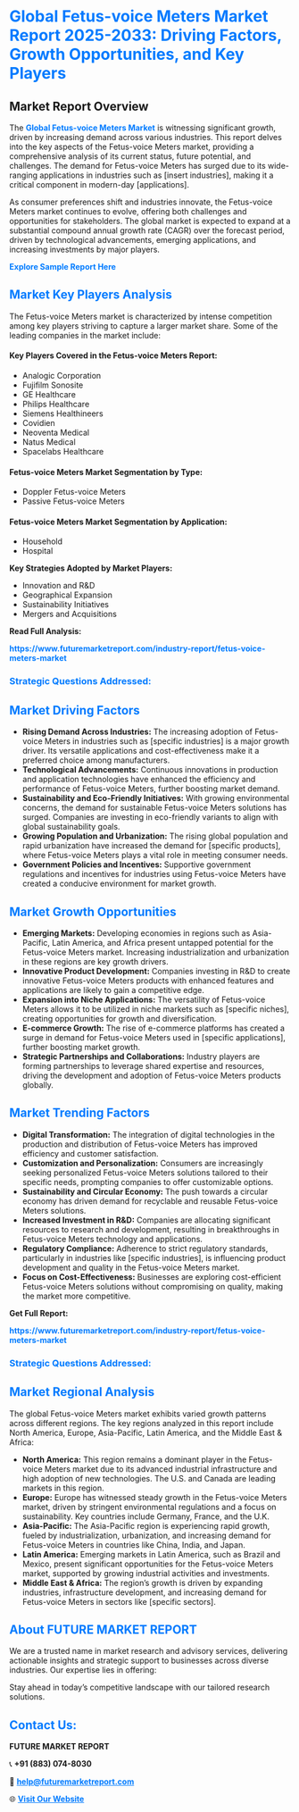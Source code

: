 <h1 style="color: #007BFF;">Global Fetus-voice Meters Market Report 2025-2033: Driving Factors, Growth Opportunities, and Key Players</h1>

<section id="overview">
<h2>Market Report Overview</h2>
<p>The <a href="https://www.futuremarketreport.com/industry-report/fetus-voice-meters-market" style="color: #007BFF; text-decoration: none;"><strong>Global Fetus-voice Meters Market</strong></a> is witnessing significant growth, driven by increasing demand across various industries. This report delves into the key aspects of the Fetus-voice Meters market, providing a comprehensive analysis of its current status, future potential, and challenges. The demand for Fetus-voice Meters has surged due to its wide-ranging applications in industries such as [insert industries], making it a critical component in modern-day [applications].</p>
<p>As consumer preferences shift and industries innovate, the Fetus-voice Meters market continues to evolve, offering both challenges and opportunities for stakeholders. The global market is expected to expand at a substantial compound annual growth rate (CAGR) over the forecast period, driven by technological advancements, emerging applications, and increasing investments by major players.</p>
</section>

<section id="overview">
<p><a href="https://www.futuremarketreport.com/request-sample/reportId=82972" style="color: #007BFF; text-decoration: none;"><strong>Explore Sample Report Here</strong></a></p>
</section>

<section id="key-players">
<h2 style="color: #007BFF;">Market Key Players Analysis</h2>
<p>The Fetus-voice Meters market is characterized by intense competition among key players striving to capture a larger market share. Some of the leading companies in the market include:</p>
<h4>Key Players Covered in the Fetus-voice Meters Report:</h4>
<ul><li>Analogic Corporation</li><li>Fujifilm Sonosite</li><li>GE Healthcare</li><li>Philips Healthcare</li><li>Siemens Healthineers</li><li>Covidien</li><li>Neoventa Medical</li><li>Natus Medical</li><li>Spacelabs Healthcare</li></ul>
<h4>Fetus-voice Meters Market Segmentation by Type:</h4>
<ul><li>Doppler Fetus-voice Meters</li><li>Passive Fetus-voice Meters</li></ul>

<h4>Fetus-voice Meters Market Segmentation by Application:</h4>
<ul><li>Household</li><li>Hospital</li></ul>
<p><strong>Key Strategies Adopted by Market Players:</strong></p>
<ul>
<li>Innovation and R&D</li>
<li>Geographical Expansion</li>
<li>Sustainability Initiatives</li>
<li>Mergers and Acquisitions</li>
</ul>
</section>

<section>
<p><strong>Read Full Analysis: </strong></p><a href="https://www.futuremarketreport.com/industry-report/fetus-voice-meters-market" style="color: #007BFF; text-decoration: none;"><strong>https://www.futuremarketreport.com/industry-report/fetus-voice-meters-market</strong></a>
<h3 style="color: #007BFF;">Strategic Questions Addressed:</h3>
</section>

<section id="driving-factors">
<h2 style="color: #007BFF;">Market Driving Factors</h2>
<ul>
<li><strong>Rising Demand Across Industries:</strong> The increasing adoption of Fetus-voice Meters in industries such as [specific industries] is a major growth driver. Its versatile applications and cost-effectiveness make it a preferred choice among manufacturers.</li>
<li><strong>Technological Advancements:</strong> Continuous innovations in production and application technologies have enhanced the efficiency and performance of Fetus-voice Meters, further boosting market demand.</li>
<li><strong>Sustainability and Eco-Friendly Initiatives:</strong> With growing environmental concerns, the demand for sustainable Fetus-voice Meters solutions has surged. Companies are investing in eco-friendly variants to align with global sustainability goals.</li>
<li><strong>Growing Population and Urbanization:</strong> The rising global population and rapid urbanization have increased the demand for [specific products], where Fetus-voice Meters plays a vital role in meeting consumer needs.</li>
<li><strong>Government Policies and Incentives:</strong> Supportive government regulations and incentives for industries using Fetus-voice Meters have created a conducive environment for market growth.</li>
</ul>
</section>

<section id="growth-opportunities">
<h2 style="color: #007BFF;">Market Growth Opportunities</h2>
<ul>
<li><strong>Emerging Markets:</strong> Developing economies in regions such as Asia-Pacific, Latin America, and Africa present untapped potential for the Fetus-voice Meters market. Increasing industrialization and urbanization in these regions are key growth drivers.</li>
<li><strong>Innovative Product Development:</strong> Companies investing in R&D to create innovative Fetus-voice Meters products with enhanced features and applications are likely to gain a competitive edge.</li>
<li><strong>Expansion into Niche Applications:</strong> The versatility of Fetus-voice Meters allows it to be utilized in niche markets such as [specific niches], creating opportunities for growth and diversification.</li>
<li><strong>E-commerce Growth:</strong> The rise of e-commerce platforms has created a surge in demand for Fetus-voice Meters used in [specific applications], further boosting market growth.</li>
<li><strong>Strategic Partnerships and Collaborations:</strong> Industry players are forming partnerships to leverage shared expertise and resources, driving the development and adoption of Fetus-voice Meters products globally.</li>
</ul>
</section>

<section id="trending-factors">
<h2 style="color: #007BFF;">Market Trending Factors</h2>
<ul>
<li><strong>Digital Transformation:</strong> The integration of digital technologies in the production and distribution of Fetus-voice Meters has improved efficiency and customer satisfaction.</li>
<li><strong>Customization and Personalization:</strong> Consumers are increasingly seeking personalized Fetus-voice Meters solutions tailored to their specific needs, prompting companies to offer customizable options.</li>
<li><strong>Sustainability and Circular Economy:</strong> The push towards a circular economy has driven demand for recyclable and reusable Fetus-voice Meters solutions.</li>
<li><strong>Increased Investment in R&D:</strong> Companies are allocating significant resources to research and development, resulting in breakthroughs in Fetus-voice Meters technology and applications.</li>
<li><strong>Regulatory Compliance:</strong> Adherence to strict regulatory standards, particularly in industries like [specific industries], is influencing product development and quality in the Fetus-voice Meters market.</li>
<li><strong>Focus on Cost-Effectiveness:</strong> Businesses are exploring cost-efficient Fetus-voice Meters solutions without compromising on quality, making the market more competitive.</li>
</ul>
</section>

<section>
<p><strong>Get Full Report: </strong></p><a href="https://www.futuremarketreport.com/industry-report/fetus-voice-meters-market" style="color: #007BFF; text-decoration: none;"><strong>https://www.futuremarketreport.com/industry-report/fetus-voice-meters-market</strong></a>
<h3 style="color: #007BFF;">Strategic Questions Addressed:</h3>
</section>


<section id="regional-analysis">
<h2 style="color: #007BFF;">Market Regional Analysis</h2>
<p>The global Fetus-voice Meters market exhibits varied growth patterns across different regions. The key regions analyzed in this report include North America, Europe, Asia-Pacific, Latin America, and the Middle East & Africa:</p>
<ul>
<li><strong>North America:</strong> This region remains a dominant player in the Fetus-voice Meters market due to its advanced industrial infrastructure and high adoption of new technologies. The U.S. and Canada are leading markets in this region.</li>
<li><strong>Europe:</strong> Europe has witnessed steady growth in the Fetus-voice Meters market, driven by stringent environmental regulations and a focus on sustainability. Key countries include Germany, France, and the U.K.</li>
<li><strong>Asia-Pacific:</strong> The Asia-Pacific region is experiencing rapid growth, fueled by industrialization, urbanization, and increasing demand for Fetus-voice Meters in countries like China, India, and Japan.</li>
<li><strong>Latin America:</strong> Emerging markets in Latin America, such as Brazil and Mexico, present significant opportunities for the Fetus-voice Meters market, supported by growing industrial activities and investments.</li>
<li><strong>Middle East & Africa:</strong> The region’s growth is driven by expanding industries, infrastructure development, and increasing demand for Fetus-voice Meters in sectors like [specific sectors].</li>
</ul>
</section>

<footer>
<h2 style="color: #007BFF;">About FUTURE MARKET REPORT</h2>
<p>We are a trusted name in market research and advisory services, delivering actionable insights and strategic support to businesses across diverse industries. Our expertise lies in offering:</p>

<p>Stay ahead in today’s competitive landscape with our tailored research solutions.</p>

<h2 style="color: #007BFF;">Contact Us:</h2>
<p><strong>FUTURE MARKET REPORT</strong></p>
<p>📞 <strong>+91 (883) 074-8030</strong></p>
<p>📧 <strong><a href="mailto:help@futuremarketreport.com" style="color: #007BFF;">help@futuremarketreport.com</a></strong></p>
<p>🌐 <strong><a href="https://www.futuremarketreport.com/" style="color: #007BFF;">Visit Our Website</a></strong></p>
</footer>